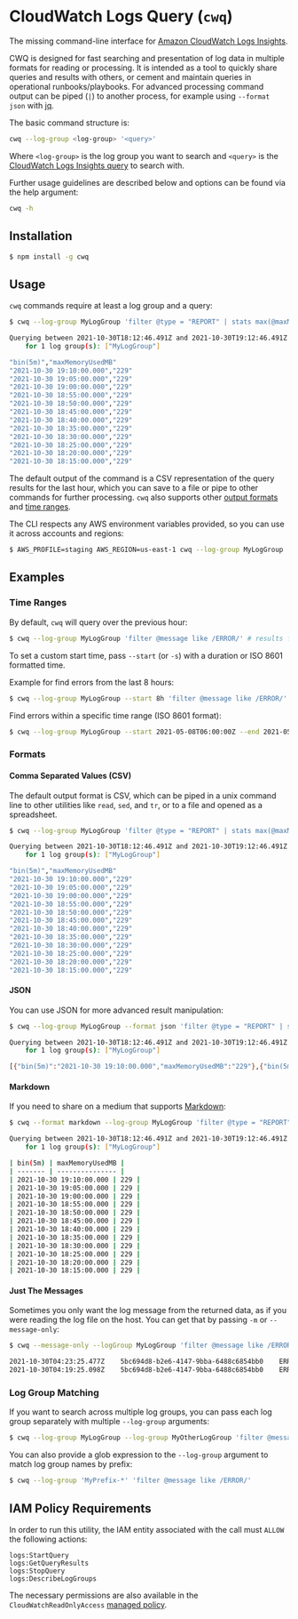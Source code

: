 # CloudWatch Logs Query (`cwq`)

The missing command-line interface for [Amazon CloudWatch Logs Insights](https://docs.aws.amazon.com/AmazonCloudWatch/latest/logs/AnalyzingLogData.html).

CWQ is designed for fast searching and presentation of log data in multiple formats for reading or processing. It is intended as a tool to quickly share queries and results with others, or cement and maintain queries in operational runbooks/playbooks. For advanced processing command output can be piped (`|`) to another process, for example using `--format json` with [jq](https://stedolan.github.io/jq/).

The basic command structure is:

```bash
cwq --log-group <log-group> '<query>'
```

Where `<log-group>` is the log group you want to search and `<query>` is the [CloudWatch Logs Insights query](https://docs.aws.amazon.com/AmazonCloudWatch/latest/logs/CWL_QuerySyntax.html) to search with.

Further usage guidelines are described below and options can be found via the help argument:

```bash
cwq -h
```

## Installation

```bash
$ npm install -g cwq
```

## Usage

`cwq` commands require at least a log group and a query:

```bash
$ cwq --log-group MyLogGroup 'filter @type = "REPORT" | stats max(@maxMemoryUsed / 1000 / 1000) as maxMemoryUsedMB by bin(5m)'

Querying between 2021-10-30T18:12:46.491Z and 2021-10-30T19:12:46.491Z
    for 1 log group(s): ["MyLogGroup"]

"bin(5m)","maxMemoryUsedMB"
"2021-10-30 19:10:00.000","229"
"2021-10-30 19:05:00.000","229"
"2021-10-30 19:00:00.000","229"
"2021-10-30 18:55:00.000","229"
"2021-10-30 18:50:00.000","229"
"2021-10-30 18:45:00.000","229"
"2021-10-30 18:40:00.000","229"
"2021-10-30 18:35:00.000","229"
"2021-10-30 18:30:00.000","229"
"2021-10-30 18:25:00.000","229"
"2021-10-30 18:20:00.000","229"
"2021-10-30 18:15:00.000","229"
```

The default output of the command is a CSV representation of the query results for the last hour, which you can save to a file or pipe to other commands for further processing. `cwq` also supports other [output formats](#formats) and [time ranges](#time-ranges).

The CLI respects any AWS environment variables provided, so you can use it across accounts and regions:

```bash
$ AWS_PROFILE=staging AWS_REGION=us-east-1 cwq --log-group MyLogGroup 'filter @message like /ERROR/'
```

## Examples

### Time Ranges

By default, `cwq` will query over the previous hour:

```bash
$ cwq --log-group MyLogGroup 'filter @message like /ERROR/' # results for last hour returned
```

To set a custom start time, pass `--start` (or `-s`) with a duration or ISO 8601 formatted time.

Example for find errors from the last 8 hours:

```bash
$ cwq --log-group MyLogGroup --start 8h 'filter @message like /ERROR/'
```

Find errors within a specific time range (ISO 8601 format):

```bash
$ cwq --log-group MyLogGroup --start 2021-05-08T06:00:00Z --end 2021-05-08T12:00:00Z 'filter @message like /ERROR/'
```

### Formats

#### Comma Separated Values (CSV)

The default output format is CSV, which can be piped in a unix command line to other utilities like `read`, `sed`, and `tr`, or to a file and opened as a spreadsheet.

```bash
$ cwq --log-group MyLogGroup 'filter @type = "REPORT" | stats max(@maxMemoryUsed / 1000 / 1000) as maxMemoryUsedMB by bin(5m)'

Querying between 2021-10-30T18:12:46.491Z and 2021-10-30T19:12:46.491Z
    for 1 log group(s): ["MyLogGroup"]

"bin(5m)","maxMemoryUsedMB"
"2021-10-30 19:10:00.000","229"
"2021-10-30 19:05:00.000","229"
"2021-10-30 19:00:00.000","229"
"2021-10-30 18:55:00.000","229"
"2021-10-30 18:50:00.000","229"
"2021-10-30 18:45:00.000","229"
"2021-10-30 18:40:00.000","229"
"2021-10-30 18:35:00.000","229"
"2021-10-30 18:30:00.000","229"
"2021-10-30 18:25:00.000","229"
"2021-10-30 18:20:00.000","229"
"2021-10-30 18:15:00.000","229"
```

#### JSON

You can use JSON for more advanced result manipulation:

```bash
$ cwq --log-group MyLogGroup --format json 'filter @type = "REPORT" | stats max(@maxMemoryUsed / 1000 / 1000) as maxMemoryUsedMB by bin(5m)'

Querying between 2021-10-30T18:12:46.491Z and 2021-10-30T19:12:46.491Z
    for 1 log group(s): ["MyLogGroup"]

[{"bin(5m)":"2021-10-30 19:10:00.000","maxMemoryUsedMB":"229"},{"bin(5m)":"2021-10-30 19:05:00.000","maxMemoryUsedMB":"229"},{"bin(5m)":"2021-10-30 19:00:00.000","maxMemoryUsedMB":"229"},{"bin(5m)":"2021-10-30 18:55:00.000","maxMemoryUsedMB":"229"},{"bin(5m)":"2021-10-30 18:50:00.000","maxMemoryUsedMB":"229"},{"bin(5m)":"2021-10-30 18:45:00.000","maxMemoryUsedMB":"229"},{"bin(5m)":"2021-10-30 18:40:00.000","maxMemoryUsedMB":"229"},{"bin(5m)":"2021-10-30 18:35:00.000","maxMemoryUsedMB":"229"},{"bin(5m)":"2021-10-30 18:30:00.000","maxMemoryUsedMB":"229"},{"bin(5m)":"2021-10-30 18:25:00.000","maxMemoryUsedMB":"229"},{"bin(5m)":"2021-10-30 18:20:00.000","maxMemoryUsedMB":"229"},{"bin(5m)":"2021-10-30 18:15:00.000","maxMemoryUsedMB":"229"}]
```

#### Markdown

If you need to share on a medium that supports [Markdown](https://en.wikipedia.org/wiki/Markdown):

```bash
$ cwq --format markdown --log-group MyLogGroup 'filter @type = "REPORT" | stats max(@maxMemoryUsed / 1000 / 1000) as maxMemoryUsedMB by bin(5m)'

Querying between 2021-10-30T18:12:46.491Z and 2021-10-30T19:12:46.491Z
    for 1 log group(s): ["MyLogGroup"]

| bin(5m) | maxMemoryUsedMB |
| ------- | --------------- |
| 2021-10-30 19:10:00.000 | 229 |
| 2021-10-30 19:05:00.000 | 229 |
| 2021-10-30 19:00:00.000 | 229 |
| 2021-10-30 18:55:00.000 | 229 |
| 2021-10-30 18:50:00.000 | 229 |
| 2021-10-30 18:45:00.000 | 229 |
| 2021-10-30 18:40:00.000 | 229 |
| 2021-10-30 18:35:00.000 | 229 |
| 2021-10-30 18:30:00.000 | 229 |
| 2021-10-30 18:25:00.000 | 229 |
| 2021-10-30 18:20:00.000 | 229 |
| 2021-10-30 18:15:00.000 | 229 |
```

#### Just The Messages

Sometimes you only want the log message from the returned data, as if you were reading the log file on the host. You can get that by passing `-m` or `--message-only`:

```bash
$ cwq --message-only --logGroup MyLogGroup 'filter @message like /ERROR/'

2021-10-30T04:23:25.477Z	5bc694d8-b2e6-4147-9bba-6488c6854bb0	ERROR	Something broke
2021-10-30T04:19:25.098Z	5bc694d8-b2e6-4147-9bba-6488c6854bb0	ERROR	Something else broke
```

### Log Group Matching

If you want to search across multiple log groups, you can pass each log group separately with multiple `--log-group` arguments:

```bash
$ cwq --log-group MyLogGroup --log-group MyOtherLogGroup 'filter @message like /ERROR/'
```

You can also provide a glob expression to the `--log-group` argument to match log group names by prefix:

```bash
$ cwq --log-group 'MyPrefix-*' 'filter @message like /ERROR/'
```

## IAM Policy Requirements

In order to run this utility, the IAM entity associated with the call must `ALLOW` the following actions:

```
logs:StartQuery
logs:GetQueryResults
logs:StopQuery
logs:DescribeLogGroups
```

The necessary permissions are also available in the `CloudWatchReadOnlyAccess` [managed policy](https://docs.aws.amazon.com/IAM/latest/UserGuide/access_policies_managed-vs-inline.html#aws-managed-policies).